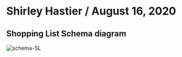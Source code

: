 # Shirley Hastier / August 16, 2020 

## Shopping List Schema diagram

![schema-SL](./assets/schema_diagram.png)